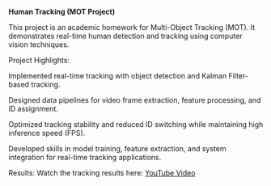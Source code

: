 **Human Tracking (MOT Project)**

This project is an academic homework for Multi-Object Tracking (MOT). It demonstrates real-time human detection and tracking using computer vision techniques.

Project Highlights:

Implemented real-time tracking with object detection and Kalman Filter-based tracking.

Designed data pipelines for video frame extraction, feature processing, and ID assignment.

Optimized tracking stability and reduced ID switching while maintaining high inference speed (FPS).

Developed skills in model training, feature extraction, and system integration for real-time tracking applications.

Results:
Watch the tracking results here: [YouTube Video](https://www.youtube.com/watch?v=-Jkb-lPHKxc&t=1s)

